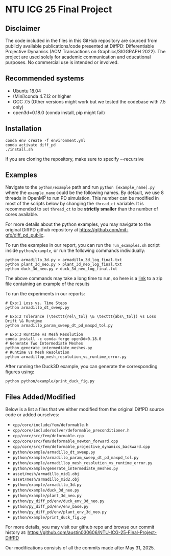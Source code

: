 # NTU ICG 25 Final Project
## Disclaimer
The code included in the files in this GitHub repository are sourced from publicly available publications/code presented at DiffPD: Differentiable Projective Dynamics (ACM Transactions on Graphics/SIGGRAPH 2022). The project are used solely for academic communication and educational purposes. No commercial use is intended or involved.

## Recommended systems
- Ubuntu 18.04
- (Mini)conda 4.7.12 or higher
- GCC 7.5 (Other versions might work but we tested the codebase with 7.5 only)
- open3d=0.18.0 (conda install, pip might fail)

## Installation
```
conda env create -f environment.yml
conda activate diff_pd
./install.sh
```

If you are cloning the repository, make sure to specify --recursive

## Examples
Navigate to the `python/example` path and run `python [example_name].py` where the `example_name` could be the following names. By default, we use 8 threads in OpenMP to run PD simulation. This number can be modified in most of the scripts below by changing the `thread_ct` variable. It is recommended to set `thread_ct` to be **strictly smaller** than the number of cores available.

For more details about the python examples, you may navigate to the original DiffPD github repository at https://github.com/mit-gfx/diff_pd_public.

To run the examples in our report, you can run the `run_examples.sh` script inside `python/example`, or run the following commands individually:
```
python armadillo_3d.py > armadillo_3d_log_final.txt
python plant_3d_neo.py > plant_3d_neo_log_final.txt
python duck_3d_neo.py > duck_3d_neo_log_final.txt
```
The above commands may take a long time to run, so here is a [link](https://drive.google.com/file/d/1TVIK0p6gPkambhtDk_X_kSMunJpycAZO/view?usp=drive_link) to a zip file containing an example of the results 

To run the experiments in our reports:
```
# Exp:1 Loss vs. Time Steps
python armadillo_dt_sweep.py

# Exp:2 Tolerance (\texttt{rel\_tol} \& \texttt{abs\_tol}) vs Loss Drift \& Runtime
python armadillo_param_sweep_dt_pd_maxpd_tol.py

# Exp:3 Runtime vs Mesh Resolution
conda install -c conda-forge open3d=0.18.0
# Generate Two Intermediate Meshes
python generate_intermediate_meshes.py
# Runtime vs Mesh Resolution
python armadillop_mesh_resolution_vs_runtime_error.py
```

After running the Duck3D example, you can generate the corresponding figures using:
```
python python/example/print_duck_fig.py
```


## Files Added/Modified
Below is a list a files that we either modified from the original DiffPD source code or added ourselves:
- `cpp/core/include/fem/deformable.h`
- `cpp/core/include/solver/deformable_preconditioner.h`
- `cpp/core/src/fem/deformable.cpp`
- `cpp/core/src/fem/deformable_newton_forward.cpp`
- `cpp/core/src/fem/deformable_projective_dynamics_backward.cpp`
- `python/example/armadillo_dt_sweep.py`
- `python/example/armadillo_param_sweep_dt_pd_maxpd_tol.py`
- `python/example/armadillop_mesh_resolution_vs_runtime_error.py`
- `python/example/generate_intermediate_meshes.py`
- `asset/mesh/armadillo_mid1.obj`
- `asset/mesh/armadillo_mid2.obj`
- `python/example/armadillo_3d.py`
- `python/example/duck_3d_neo.py`
- `python/example/plant_3d_neo.py`
- `python/py_diff_pd/env/duck_env_3d_neo.py`
- `python/py_diff_pd/env/env_base.py`
- `python/py_diff_pd/env/plant_env_3d_neo.py`
- `python/example/print_duck_fig.py`

For more details, you may visit our github repo and browse our commit history at: https://github.com/austin030606/NTU-ICG-25-Final-Project-DiffPD

Our modifications consists of all the commits made after May 31, 2025.